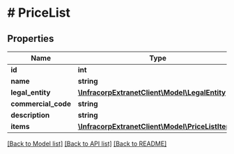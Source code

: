 # # PriceList

## Properties

Name | Type | Description | Notes
------------ | ------------- | ------------- | -------------
**id** | **int** |  | [optional]
**name** | **string** |  | [optional]
**legal_entity** | [**\InfracorpExtranetClient\Model\LegalEntity**](LegalEntity.md) |  | [optional]
**commercial_code** | **string** |  | [optional]
**description** | **string** |  | [optional]
**items** | [**\InfracorpExtranetClient\Model\PriceListItem[]**](PriceListItem.md) |  | [optional]

[[Back to Model list]](../../README.md#models) [[Back to API list]](../../README.md#endpoints) [[Back to README]](../../README.md)
